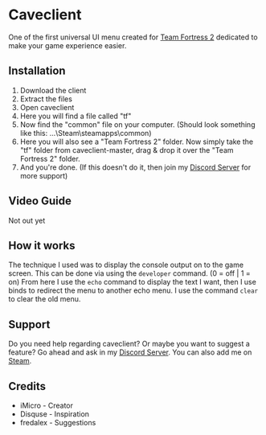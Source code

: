 # Caveclient
One of the first universal UI menu created for [Team Fortress 2](https://store.steampowered.com/app/440/Team_Fortress_2/) dedicated to make your game experience easier.
## Installation
1. Download the client
2. Extract the files
3. Open caveclient
4. Here you will find a file called "tf"
5. Now find the "common" file on your computer. (Should look something like this: ...\Steam\steamapps\common)
6. Here you will also see a "Team Fortress 2" folder. Now simply take the "tf" folder from caveclient-master, drag & drop it over the "Team Fortress 2" folder.
7. And you're done. (If this doesn't do it, then join my [Discord Server](https://discord.gg/RfgA6wqzZP) for more support)
## Video Guide
Not out yet
## How it works
The technique I used was to display the console output on to the game screen. This can be done via using the ```developer``` command. (0 = off | 1 = on) From here I use the ```echo``` command to display the text I want, then I use binds to redirect the menu to another echo menu. I use the command ```clear``` to clear the old menu.
## Support
Do you need help regarding caveclient? Or maybe you want to suggest a feature? Go ahead and ask in my [Discord Server](https://discord.gg/RfgA6wqzZP).
You can also add me on [Steam](https://steamcommunity.com/profiles/76561198344765754).
## Credits
* iMicro - Creator
* Disquse - Inspiration
* fredalex - Suggestions
